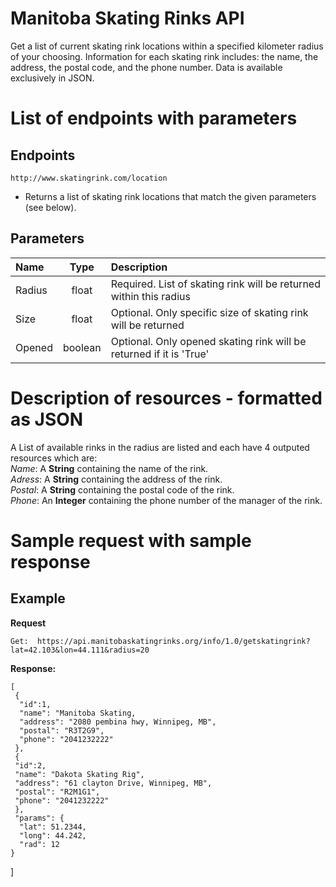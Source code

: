 # Manitoba Skating Rinks API

Get a list of current skating rink locations within a specified kilometer radius of your choosing. Information for each skating rink includes: the name, the address, the postal code, and the phone number. Data is available exclusively in JSON.

# List of endpoints with parameters

## Endpoints
`http://www.skatingrink.com/location`
* Returns a list of skating rink locations that match the given parameters (see below).

## Parameters
| Name        | Type        | Description   |
| :---        |    :----:   |          :--- |
| Radius      | float       | Required. List of skating rink will be returned within this radius     |
| Size        | float       | Optional. Only specific size of skating rink will be returned          |
| Opened      | boolean     | Optional. Only opened skating rink will be returned if it is 'True'    |

# Description of resources - formatted as JSON

A List of available rinks in the radius are listed and each have 4 outputed resources which are: \
_Name_: A **String** containing the name of the rink. \
_Adress_: A **String** containing the address of the rink. \
_Postal_: A **String** containing the postal code of the rink. \
_Phone_: An **Integer** containing the phone number of the manager of the rink.

# Sample request with sample response


  

  

## Example

**Request**

    Get:  https://api.manitobaskatingrinks.org/info/1.0/getskatingrink?lat=42.103&lon=44.111&radius=20

**Response:**

    [
     {
      "id":1,
      "name": "Manitoba Skating, 
      "address": "2080 pembina hwy, Winnipeg, MB",
      "postal": "R3T2G9", 
      "phone": "2041232222"
     }, 
     {
     "id":2,
     "name": "Dakota Skating Rig",
     "address": "61 clayton Drive, Winnipeg, MB",
     "postal": "R2M1G1", 
     "phone": "2041232222" 
     },
     "params": {
      "lat": 51.2344,
      "long": 44.242,
      "rad": 12
    }
   ]

